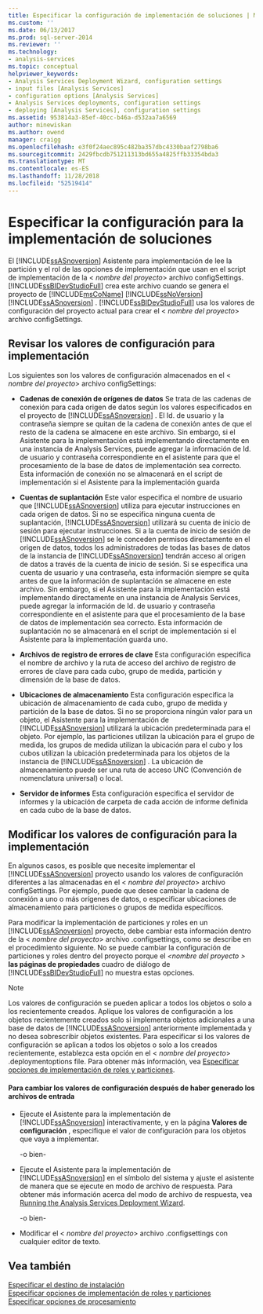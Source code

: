 ```yaml
---
title: Especificar la configuración de implementación de soluciones | Microsoft Docs
ms.custom: ''
ms.date: 06/13/2017
ms.prod: sql-server-2014
ms.reviewer: ''
ms.technology:
- analysis-services
ms.topic: conceptual
helpviewer_keywords:
- Analysis Services Deployment Wizard, configuration settings
- input files [Analysis Services]
- configuration options [Analysis Services]
- Analysis Services deployments, configuration settings
- deploying [Analysis Services], configuration settings
ms.assetid: 953814a3-85ef-40cc-b46a-d532aa7a6569
author: minewiskan
ms.author: owend
manager: craigg
ms.openlocfilehash: e3f0f24aec895c482ba357dbc4330baaf2798ba6
ms.sourcegitcommit: 2429fbcdb751211313bd655a4825ffb33354bda3
ms.translationtype: MT
ms.contentlocale: es-ES
ms.lasthandoff: 11/28/2018
ms.locfileid: "52519414"
---
```

# <a name="specifying-configuration-settings-for-solution-deployment"></a>Especificar la configuración para la implementación de soluciones
  El [!INCLUDE[ssASnoversion](../../includes/ssasnoversion-md.md)] Asistente para implementación de lee la partición y el rol de las opciones de implementación que usan en el script de implementación de la \< *nombre del proyecto*> archivo configSettings. [!INCLUDE[ssBIDevStudioFull](../../includes/ssbidevstudiofull-md.md)] crea este archivo cuando se genera el proyecto de [!INCLUDE[msCoName](../../includes/msconame-md.md)] [!INCLUDE[ssNoVersion](../../includes/ssnoversion-md.md)] [!INCLUDE[ssASnoversion](../../includes/ssasnoversion-md.md)] . [!INCLUDE[ssBIDevStudioFull](../../includes/ssbidevstudiofull-md.md)] usa los valores de configuración del proyecto actual para crear el \< *nombre del proyecto*> archivo configSettings.  
  
## <a name="reviewing-the-configuration-settings-for-deployment"></a>Revisar los valores de configuración para implementación  
 Los siguientes son los valores de configuración almacenados en el \< *nombre del proyecto*> archivo configSettings:  
  
-   **Cadenas de conexión de orígenes de datos** Se trata de las cadenas de conexión para cada origen de datos según los valores especificados en el proyecto de [!INCLUDE[ssASnoversion](../../includes/ssasnoversion-md.md)] . El Id. de usuario y la contraseña siempre se quitan de la cadena de conexión antes de que el resto de la cadena se almacene en este archivo. Sin embargo, si el Asistente para la implementación está implementando directamente en una instancia de Analysis Services, puede agregar la información de Id. de usuario y contraseña correspondiente en el asistente para que el procesamiento de la base de datos de implementación sea correcto. Esta información de conexión no se almacenará en el script de implementación si el Asistente para la implementación guarda  
  
-   **Cuentas de suplantación** Este valor especifica el nombre de usuario que [!INCLUDE[ssASnoversion](../../includes/ssasnoversion-md.md)] utiliza para ejecutar instrucciones en cada origen de datos. Si no se especifica ninguna cuenta de suplantación, [!INCLUDE[ssASnoversion](../../includes/ssasnoversion-md.md)] utilizará su cuenta de inicio de sesión para ejecutar instrucciones. Si a la cuenta de inicio de sesión de [!INCLUDE[ssASnoversion](../../includes/ssasnoversion-md.md)] se le conceden permisos directamente en el origen de datos, todos los administradores de todas las bases de datos de la instancia de [!INCLUDE[ssASnoversion](../../includes/ssasnoversion-md.md)] tendrán acceso al origen de datos a través de la cuenta de inicio de sesión. Si se especifica una cuenta de usuario y una contraseña, esta información siempre se quita antes de que la información de suplantación se almacene en este archivo. Sin embargo, si el Asistente para la implementación está implementando directamente en una instancia de Analysis Services, puede agregar la información de Id. de usuario y contraseña correspondiente en el asistente para que el procesamiento de la base de datos de implementación sea correcto. Esta información de suplantación no se almacenará en el script de implementación si el Asistente para la implementación guarda uno.  
  
-   **Archivos de registro de errores de clave** Esta configuración especifica el nombre de archivo y la ruta de acceso del archivo de registro de errores de clave para cada cubo, grupo de medida, partición y dimensión de la base de datos.  
  
-   **Ubicaciones de almacenamiento** Esta configuración especifica la ubicación de almacenamiento de cada cubo, grupo de medida y partición de la base de datos. Si no se proporciona ningún valor para un objeto, el Asistente para la implementación de [!INCLUDE[ssASnoversion](../../includes/ssasnoversion-md.md)] utilizará la ubicación predeterminada para el objeto. Por ejemplo, las particiones utilizan la ubicación para el grupo de medida, los grupos de medida utilizan la ubicación para el cubo y los cubos utilizan la ubicación predeterminada para los objetos de la instancia de [!INCLUDE[ssASnoversion](../../includes/ssasnoversion-md.md)] . La ubicación de almacenamiento puede ser una ruta de acceso UNC (Convención de nomenclatura universal) o local.  
  
-   **Servidor de informes** Esta configuración especifica el servidor de informes y la ubicación de carpeta de cada acción de informe definida en cada cubo de la base de datos.  
  
## <a name="modifying-the-configuration-settings-for-deployment"></a>Modificar los valores de configuración para la implementación  
 En algunos casos, es posible que necesite implementar el [!INCLUDE[ssASnoversion](../../includes/ssasnoversion-md.md)] proyecto usando los valores de configuración diferentes a las almacenadas en el \< *nombre del proyecto*> archivo configSettings. Por ejemplo, puede que desee cambiar la cadena de conexión a uno o más orígenes de datos, o especificar ubicaciones de almacenamiento para particiones o grupos de medida específicos.  
  
 Para modificar la implementación de particiones y roles en un [!INCLUDE[ssASnoversion](../../includes/ssasnoversion-md.md)] proyecto, debe cambiar esta información dentro de la \< *nombre del proyecto*> archivo .configsettings, como se describe en el procedimiento siguiente. No se puede cambiar la configuración de particiones y roles dentro del proyecto porque el  *\<nombre del proyecto >* **las páginas de propiedades** cuadro de diálogo de [!INCLUDE[ssBIDevStudioFull](../../includes/ssbidevstudiofull-md.md)] no muestra estas opciones.  
  
> [!NOTE]  
>  Los valores de configuración se pueden aplicar a todos los objetos o solo a los recientemente creados. Aplique los valores de configuración a los objetos recientemente creados solo si implementa objetos adicionales a una base de datos de [!INCLUDE[ssASnoversion](../../includes/ssasnoversion-md.md)] anteriormente implementada y no desea sobrescribir objetos existentes. Para especificar si los valores de configuración se aplican a todos los objetos o solo a los creados recientemente, establezca esta opción en el \< *nombre del proyecto*> .deploymentoptions file. Para obtener más información, vea [Especificar opciones de implementación de roles y particiones](deployment-script-files-partition-and-role-deployment-options.md).  
  
#### <a name="to-change-configuration-settings-after-the-input-files-have-been-generated"></a>Para cambiar los valores de configuración después de haber generado los archivos de entrada  
  
-   Ejecute el Asistente para la implementación de [!INCLUDE[ssASnoversion](../../includes/ssasnoversion-md.md)] interactivamente, y en la página **Valores de configuración** , especifique el valor de configuración para los objetos que vaya a implementar.  
  
     -o bien-  
  
-   Ejecute el Asistente para la implementación de [!INCLUDE[ssASnoversion](../../includes/ssasnoversion-md.md)] en el símbolo del sistema y ajuste el asistente de manera que se ejecute en modo de archivo de respuesta. Para obtener más información acerca del modo de archivo de respuesta, vea [Running the Analysis Services Deployment Wizard](running-the-analysis-services-deployment-wizard.md).  
  
     -o bien-  
  
-   Modificar el \< *nombre del proyecto*> archivo .configsettings con cualquier editor de texto.  
  
## <a name="see-also"></a>Vea también  
 [Especificar el destino de instalación](deployment-script-files-specifying-the-installation-target.md)   
 [Especificar opciones de implementación de roles y particiones](deployment-script-files-partition-and-role-deployment-options.md)   
 [Especificar opciones de procesamiento](deployment-script-files-specifying-processing-options.md)  
  
  
